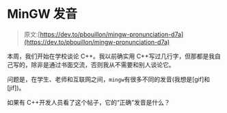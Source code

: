 # MinGW 发音

> 原文:[https://dev.to/pbouillon/mingw-pronunciation-d7a](https://dev.to/pbouillon/mingw-pronunciation-d7a)

本周，我们开始在学校谈论 C++。我以前确实用 C++写过几行字，但那都是我自己写的，除非是通过书面交流，否则我从不需要和别人谈论它。

问题是，在学生、老师和互联网之间，`mingw`有很多不同的发音(我想是[gif]和[jif])。

如果有 C++开发人员看了这个帖子，它的“正确”发音是什么？